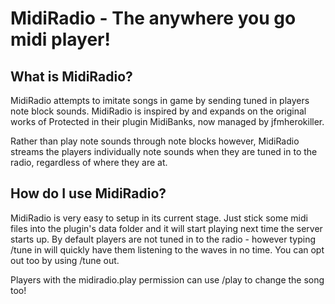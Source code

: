 MidiRadio - The anywhere you go midi player!
===========

What is MidiRadio?
-----------

MidiRadio attempts to imitate songs in game by sending tuned in players note block sounds. MidiRadio is inspired by and expands on the original works of Protected in their plugin MidiBanks, now managed by jfmherokiller.

Rather than play note sounds through note blocks however, MidiRadio streams the players individually note sounds when they are tuned in to the radio, regardless of where they are at.

How do I use MidiRadio?
-----------

MidiRadio is very easy to setup in its current stage. Just stick some midi files into the plugin's data folder and it will start playing next time the server starts up. By default players are not tuned in to the radio - however typing /tune in will quickly have them listening to the waves in no time. You can opt out too by using /tune out.

Players with the midiradio.play permission can use /play <song> to change the song too!